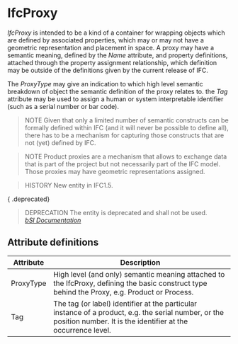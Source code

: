 IfcProxy
========
_IfcProxy_ is intended to be a kind of a container for wrapping objects which
are defined by associated properties, which may or may not have a geometric
representation and placement in space. A proxy may have a semantic meaning,
defined by the _Name_ attribute, and property definitions, attached through
the property assignment relationship, which definition may be outside of the
definitions given by the current release of IFC.  
  
The _ProxyType_ may give an indication to which high level semantic breakdown
of object the semantic definition of the proxy relates to. the _Tag_ attribute
may be used to assign a human or system interpretable identifier (such as a
serial number or bar code).  
  
> NOTE  Given that only a limited number of semantic constructs can be
> formally defined within IFC (and it will never be possible to define all),
> there has to be a mechanism for capturing those constructs that are not
> (yet) defined by IFC.  
  
> NOTE  Product proxies are a mechanism that allows to exchange data that is
> part of the project but not necessarily part of the IFC model. Those proxies
> may have geometric representations assigned.  
  
> HISTORY  New entity in IFC1.5.  
  
{ .deprecated}  
> DEPRECATION  The entity is deprecated and shall not be used.  
[ _bSI
Documentation_](https://standards.buildingsmart.org/IFC/DEV/IFC4_2/FINAL/HTML/schema/ifckernel/lexical/ifcproxy.htm)


Attribute definitions
---------------------
| Attribute   | Description                                                                                                                                                          |
|-------------|----------------------------------------------------------------------------------------------------------------------------------------------------------------------|
| ProxyType   | High level (and only) semantic meaning attached to the IfcProxy, defining the basic construct type behind the Proxy, e.g. Product or Process.                        |
| Tag         | The tag (or label) identifier at the particular instance of a product, e.g. the serial number, or the position number. It is the identifier at the occurrence level. |


